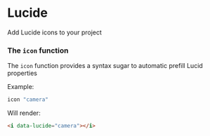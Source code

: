 # Lucide

Add Lucide  icons to your project

### The `icon` function

The `icon` function provides a syntax sugar to automatic prefill Lucid properties

Example:

```lua
icon "camera"
```


Will render:

```html
<i data-lucide="camera"></i>
```
